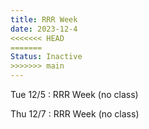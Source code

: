```yaml
---
title: RRR Week
date: 2023-12-4
<<<<<<< HEAD
=======
Status: Inactive
>>>>>>> main
---
```


Tue 12/5
: RRR Week (no class)

Thu 12/7
: RRR Week (no class)
